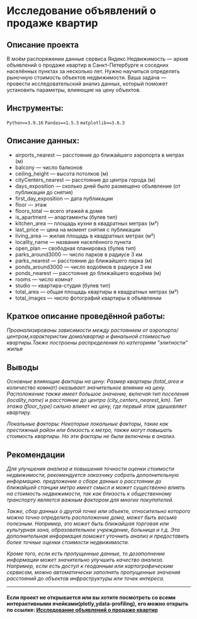 # Исследование объявлений о продаже квартир

## Описание проекта

В моём распоряжении данные сервиса Яндекс Недвижимость — архив объявлений о продаже квартир в Санкт-Петербурге и соседних населённых пунктах за несколько лет. Нужно научиться определять рыночную стоимость объектов недвижимости. Ваша задача — провести исследовательский анализ данных, который поможет установить параметры, влияющие на цену объектов. 

## Инструменты:
`Python==3.9.16`
`Pandas==1.5.3`
`matplotlib==3.6.3`

## Описание данных:

- airports_nearest — расстояние до ближайшего аэропорта в метрах (м)
- balcony — число балконов
- ceiling_height — высота потолков (м)
- cityCenters_nearest — расстояние до центра города (м)
- days_exposition — сколько дней было размещено объявление (от публикации до снятия)
- first_day_exposition — дата публикации
- floor — этаж
- floors_total — всего этажей в доме
- is_apartment — апартаменты (булев тип)
- kitchen_area — площадь кухни в квадратных метрах (м²)
- last_price — цена на момент снятия с публикации
- living_area — жилая площадь в квадратных метрах (м²)
- locality_name — название населённого пункта
- open_plan — свободная планировка (булев тип)
- parks_around3000 — число парков в радиусе 3 км
- parks_nearest — расстояние до ближайшего парка (м)
- ponds_around3000 — число водоёмов в радиусе 3 км
- ponds_nearest — расстояние до ближайшего водоёма (м)
- rooms — число комнат
- studio — квартира-студия (булев тип)
- total_area — общая площадь квартиры в квадратных метрах (м²)
- total_images — число фотографий квартиры в объявлении

## Краткое описание проведённой работы:
<i> 
Проанализированы зависимости между растоянием от аэропорта/центром,характеристик дома/квартир и финальной стоимостью квартиры.Также построены распределения по категориям "элитности" жилья </i>

## Выводы
<i>Основные влияющие факторы на цену:
Размер квартиры (total_area и количество комнат) оказывает значительное влияние на цену.
Расположение также имеет большое значение, включая тип поселения (locality_name) и расстояние до центра (city_centers_nearest_km).
Тип этажа (floor_type) сильно влияет на цену, где первый этаж удешевляет квартиру.

Локальные факторы:
Некоторые локальные факторы, такие как престижный район или близость к метро, также могут повышать стоимость квартиры. Но эти факторы не были включены в анализ.</i>

## Рекомендации
<i>Для улучшения анализа и повышения точности оценки стоимости недвижимости, рекомендуется заказчику собрать дополнительную информацию. предложение о сборе данных о расстоянии до ближайшей станции метро имеет смысл и может существенно влиять на стоимость недвижимости, так как близость к общественному транспорту является важным фактором для многих покупателей.

Также, сбор данных о другой точке или объекте, относительно которого можно точно определить расположение дома, может быть весьма полезным. Например, это может быть ближайшая торговая или культурная зона, образовательное учреждение, больница и т.д. Эта дополнительная информация поможет уточнить анализ и предоставить более точные оценки стоимости недвижимости.

Кроме того, если есть пропущенные данные, то дозаполнение информации может значительно улучшить качество анализа. Например, если есть доступ к геоданным или картографическим сервисам, можно автоматически заполнять пропущенные значения расстояний до объектов инфраструктуры или точек интереса.
</i>

---

#### Если проект не открывается или вы хотите посмотреть со всеми интерактивными ячейками(plotly,ydata-profiling), его можно открыть по ссылке: <a href='https://nbviewer.org/github/verydirtyhands/flat/blob/main/p3f.ipynb'>Исследование объявлений о продаже квартир</a>
